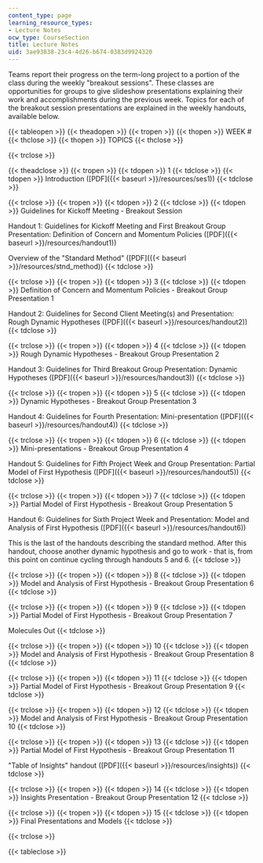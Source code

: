 ```yaml
---
content_type: page
learning_resource_types:
- Lecture Notes
ocw_type: CourseSection
title: Lecture Notes
uid: 3ae93838-23c4-4d26-b674-0383d9924320
---
```


Teams report their progress on the term-long project to a portion of the class during the weekly "breakout sessions". These classes are opportunities for groups to give slideshow presentations explaining their work and accomplishments during the previous week. Topics for each of the breakout session presentations are explained in the weekly handouts, available below.

{{< tableopen >}}
{{< theadopen >}}
{{< tropen >}}
{{< thopen >}}
WEEK #
{{< thclose >}}
{{< thopen >}}
TOPICS
{{< thclose >}}

{{< trclose >}}

{{< theadclose >}}
{{< tropen >}}
{{< tdopen >}}
1
{{< tdclose >}}
{{< tdopen >}}
Introduction ([PDF]({{< baseurl >}}/resources/ses1))
{{< tdclose >}}

{{< trclose >}}
{{< tropen >}}
{{< tdopen >}}
2
{{< tdclose >}}
{{< tdopen >}}
Guidelines for Kickoff Meeting - Breakout Session  
  
Handout 1: Guidelines for Kickoff Meeting and First Breakout Group Presentation: Definition of Concern and Momentum Policies ([PDF]({{< baseurl >}}/resources/handout1))  
  
Overview of the "Standard Method" ([PDF]({{< baseurl >}}/resources/stnd_method))
{{< tdclose >}}

{{< trclose >}}
{{< tropen >}}
{{< tdopen >}}
3
{{< tdclose >}}
{{< tdopen >}}
Definition of Concern and Momentum Policies - Breakout Group Presentation 1  
  
Handout 2: Guidelines for Second Client Meeting(s) and Presentation: Rough Dynamic Hypotheses ([PDF]({{< baseurl >}}/resources/handout2))
{{< tdclose >}}

{{< trclose >}}
{{< tropen >}}
{{< tdopen >}}
4
{{< tdclose >}}
{{< tdopen >}}
Rough Dynamic Hypotheses - Breakout Group Presentation 2  
  
Handout 3: Guidelines for Third Breakout Group Presentation: Dynamic Hypotheses ([PDF]({{< baseurl >}}/resources/handout3))
{{< tdclose >}}

{{< trclose >}}
{{< tropen >}}
{{< tdopen >}}
5
{{< tdclose >}}
{{< tdopen >}}
Dynamic Hypotheses - Breakout Group Presentation 3  
  
Handout 4: Guidelines for Fourth Presentation: Mini-presentation ([PDF]({{< baseurl >}}/resources/handout4))
{{< tdclose >}}

{{< trclose >}}
{{< tropen >}}
{{< tdopen >}}
6
{{< tdclose >}}
{{< tdopen >}}
Mini-presentations - Breakout Group Presentation 4  
  
Handout 5: Guidelines for Fifth Project Week and Group Presentation: Partial Model of First Hypothesis ([PDF]({{< baseurl >}}/resources/handout5))
{{< tdclose >}}

{{< trclose >}}
{{< tropen >}}
{{< tdopen >}}
7
{{< tdclose >}}
{{< tdopen >}}
Partial Model of First Hypothesis - Breakout Group Presentation 5  
  
Handout 6: Guidelines for Sixth Project Week and Presentation: Model and Analysis of First Hypothesis ([PDF]({{< baseurl >}}/resources/handout6))  
  
This is the last of the handouts describing the standard method. After this handout, choose another dynamic hypothesis and go to work - that is, from this point on continue cycling through handouts 5 and 6.
{{< tdclose >}}

{{< trclose >}}
{{< tropen >}}
{{< tdopen >}}
8
{{< tdclose >}}
{{< tdopen >}}
Model and Analysis of First Hypothesis - Breakout Group Presentation 6
{{< tdclose >}}

{{< trclose >}}
{{< tropen >}}
{{< tdopen >}}
9
{{< tdclose >}}
{{< tdopen >}}
Partial Model of First Hypothesis - Breakout Group Presentation 7  
  
Molecules Out
{{< tdclose >}}

{{< trclose >}}
{{< tropen >}}
{{< tdopen >}}
10
{{< tdclose >}}
{{< tdopen >}}
Model and Analysis of First Hypothesis - Breakout Group Presentation 8
{{< tdclose >}}

{{< trclose >}}
{{< tropen >}}
{{< tdopen >}}
11
{{< tdclose >}}
{{< tdopen >}}
Partial Model of First Hypothesis - Breakout Group Presentation 9
{{< tdclose >}}

{{< trclose >}}
{{< tropen >}}
{{< tdopen >}}
12
{{< tdclose >}}
{{< tdopen >}}
Model and Analysis of First Hypothesis - Breakout Group Presentation 10
{{< tdclose >}}

{{< trclose >}}
{{< tropen >}}
{{< tdopen >}}
13
{{< tdclose >}}
{{< tdopen >}}
Partial Model of First Hypothesis - Breakout Group Presentation 11  
  
"Table of Insights" handout ([PDF]({{< baseurl >}}/resources/insights))
{{< tdclose >}}

{{< trclose >}}
{{< tropen >}}
{{< tdopen >}}
14
{{< tdclose >}}
{{< tdopen >}}
Insights Presentation - Breakout Group Presentation 12
{{< tdclose >}}

{{< trclose >}}
{{< tropen >}}
{{< tdopen >}}
15
{{< tdclose >}}
{{< tdopen >}}
Final Presentations and Models
{{< tdclose >}}

{{< trclose >}}

{{< tableclose >}}